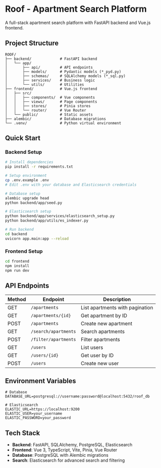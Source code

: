 # Roof - Apartment Search Platform

A full-stack apartment search platform with FastAPI backend and Vue.js frontend.

## Project Structure

```
ROOF/
├── backend/             # FastAPI backend
│   └── app/
│       ├── api/         # API endpoints
│       ├── models/      # Pydantic models (*_pyd.py)
│       ├── schemas/     # SQLAlchemy models (*_sql.py)
│       ├── services/    # Business logic
│       └── utils/       # Utilities
├── frontend/            # Vue.js frontend
│   ├── src/
│   │   ├── components/  # Vue components
│   │   ├── views/       # Page components
│   │   ├── stores/      # Pinia stores
│   │   └── router/      # Vue Router
│   └── public/          # Static assets
├── alembic/             # Database migrations
└── .venv/               # Python virtual environment
```

## Quick Start

### Backend Setup
```bash
# Install dependencies
pip install -r requirements.txt

# Setup environment
cp .env.example .env
# Edit .env with your database and Elasticsearch credentials

# Database setup
alembic upgrade head
python backend/app/seed.py

# Elasticsearch setup
python backend/app/services/elasticsearch_setup.py
python backend/app/utils/es_indexer.py

# Run backend
cd backend
uvicorn app.main:app --reload
```

### Frontend Setup
```bash
cd frontend
npm install
npm run dev
```

## API Endpoints

| Method | Endpoint | Description |
|--------|----------|-------------|
| GET | `/apartments` | List apartments with pagination |
| GET | `/apartments/{id}` | Get apartment by ID |
| POST | `/apartments` | Create new apartment |
| GET | `/search/apartments` | Search apartments |
| POST | `/filter/apartments` | Filter apartments |
| GET | `/users` | List users |
| GET | `/users/{id}` | Get user by ID |
| POST | `/users` | Create new user |

## Environment Variables

```env
# Database
DATABASE_URL=postgresql://username:password@localhost:5432/roof_db

# Elasticsearch
ELASTIC_URL=https://localhost:9200
ELASTIC_USER=your_username
ELASTIC_PASSWORD=your_password
```

## Tech Stack

- **Backend**: FastAPI, SQLAlchemy, PostgreSQL, Elasticsearch
- **Frontend**: Vue 3, TypeScript, Vite, Pinia, Vue Router
- **Database**: PostgreSQL with Alembic migrations
- **Search**: Elasticsearch for advanced search and filtering